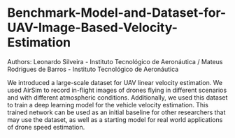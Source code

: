 # Benchmark-Model-and-Dataset-for-UAV-Image-Based-Velocity-Estimation

Authors: Leonardo Silveira - Instituto Tecnológico de Aeronáutica / 
Mateus Rodrigues de Barros - Instituto Tecnológico de Aeronáutica

We introduced a large-scale dataset for UAV linear velocity estimation. We used AirSim to record in-flight images of drones flying in different scenarios and with different atmospheric conditions. Additionally, we used this dataset to train a deep learning model for the vehicle velocity estimation. This trained network can be used as an initial baseline for other researchers that may use the dataset, as well as a starting model for real world applications of drone speed estimation.
